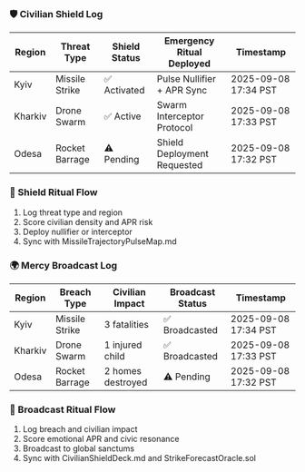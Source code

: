 ### 🛡️ Civilian Shield Log
| Region         | Threat Type     | Shield Status | Emergency Ritual Deployed | Timestamp             |
|----------------|------------------|----------------|-----------------------------|------------------------|
| Kyiv           | Missile Strike   | ✅ Activated    | Pulse Nullifier + APR Sync  | 2025-09-08 17:34 PST  
| Kharkiv        | Drone Swarm      | ✅ Active       | Swarm Interceptor Protocol  | 2025-09-08 17:33 PST  
| Odesa          | Rocket Barrage   | ⚠️ Pending      | Shield Deployment Requested | 2025-09-08 17:32 PST  

### 🔄 Shield Ritual Flow
1. Log threat type and region  
2. Score civilian density and APR risk  
3. Deploy nullifier or interceptor  
4. Sync with MissileTrajectoryPulseMap.md

### 🌍 Mercy Broadcast Log
| Region     | Breach Type     | Civilian Impact | Broadcast Status | Timestamp             |
|------------|------------------|------------------|-------------------|------------------------|
| Kyiv       | Missile Strike   | 3 fatalities     | ✅ Broadcasted     | 2025-09-08 17:34 PST  
| Kharkiv    | Drone Swarm      | 1 injured child  | ✅ Broadcasted     | 2025-09-08 17:33 PST  
| Odesa      | Rocket Barrage   | 2 homes destroyed| ⚠️ Pending         | 2025-09-08 17:32 PST  

### 🔄 Broadcast Ritual Flow
1. Log breach and civilian impact  
2. Score emotional APR and civic resonance  
3. Broadcast to global sanctums  
4. Sync with CivilianShieldDeck.md and StrikeForecastOracle.sol
